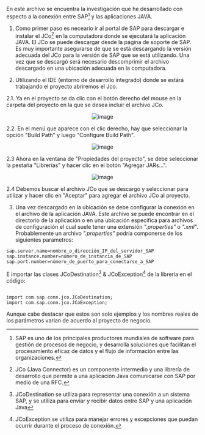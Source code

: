 En este archivo se encuentra la investigación que he desarrollado con especto a la conexión entre SAP[^1] y las aplicaciones JAVA.


1. Como primer paso es neceario ir al portal de SAP para descargar e instalar el JCo[^2] en la computadora donde se ejecutará la aplicación JAVA. El JCo se puede descargar desde la página de soporte de SAP. Es muy importante asegurarse de que se está descargando la versión adecuada del JCo para la versión de SAP que se está utilizando. Una vez que se descargó será necesario descomprimir el archivo descargado en una ubicación adecuada en la computadora.

[^1]: SAP es uno de los principales productores mundiales de software para gestión de procesos de negocio, y desarrolla soluciones que facilitan el procesamiento eficaz de datos y el flujo de información entre las organizaciones.

[^2]: JCo (Java Connector) es un componente intermedio y una librería de desarrollo que permite a una aplicación Java comunicarse con SAP por medio de una RFC.

2. Utilizando el IDE (entorno de desarrollo integrado) donde se estárá trabajando el proyecto abriremos el Jco.

2.1. Ya en el proyecto se da clic con el botón derecho del mouse en la carpeta del proyecto en la que se desea incluir el archivo JCo.

<div align="center">

![image](https://github.com/JC-ULTRA/SAP-JAVA/assets/123017193/700136a6-c7e2-42e5-a1cc-d5836de9b12d)

</div>

2.2. En el menú que aparece con el clic derecho, hay que seleccionar la opción "Build Path" y luego "Configure Build Path".

<div align="center">

![image](https://github.com/JC-ULTRA/SAP-JAVA/assets/123017193/a7f1217b-701e-4d34-91db-0e48c4345827)

</div>

2.3 Ahora en la ventana de "Propiedades del proyecto", se debe seleccionar la pestaña "Librerías" y hacer clic en el botón "Agregar JARs...".

<div align="center">

![image](https://github.com/JC-ULTRA/SAP-JAVA/assets/123017193/f2a14387-6080-48d8-9033-3402b27115ed)

</div>

2.4 Debemos buscar el archivo JCo que se descargó y seleccionar para utilizar y hacer clic en "Aceptar" para agregar el archivo JCo al proyecto.


3. Una vez descargado en la ubicación se debe configurar la conexión en el archivo de la aplicación JAVA. Este archivo se puede encontrar en el directorio de la aplicación o en una ubicación específica para archivos de configuración el cual suele tener una extensión _".properties"_ o _".xml"_. Probablemente un archivo _".properties"_ podría componerse de los siguientes parametros:

```
sap.server.name=nombre_o_dirección_IP_del_servidor_SAP
sap.instance.number=número_de_instancia_de_SAP
sap.port.number=número_de_puerto_para_conectarse_a_SAP

```

E importar las clases JCoDestination[^3] & JCoException[^4] de la libreria en el código: 

```

import com.sap.conn.jco.JCoDestination;
import com.sap.conn.jco.JCoException;

```

Aunque cabe destacar que estos son solo ejemplos y los nombres reales de los parámetros varian de acuerdo al proyecto de negocio.

[^3]: JCoDestination se utiliza para representar una conexión a un sistema SAP, y se utiliza para enviar y recibir datos entre SAP y una aplicación Java

[^4]: JCoException se utiliza para manejar errores y excepciones que puedan ocurrir durante el proceso de conexión.
